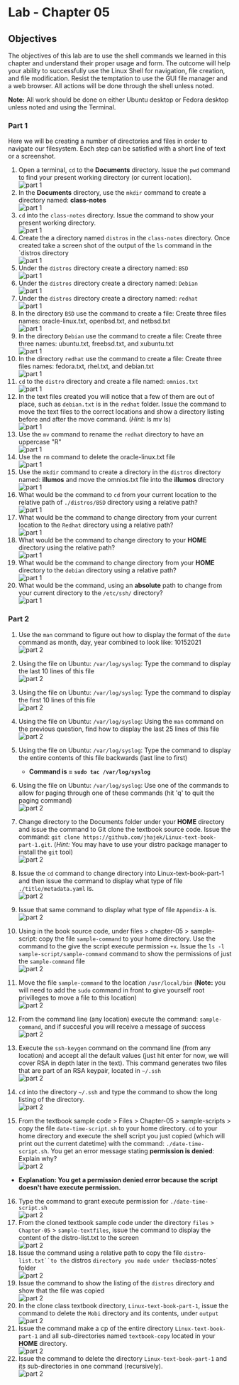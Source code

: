 # Lab - Chapter 05

## Objectives

The objectives of this lab are to use the shell commands we learned in this chapter and understand their proper usage and form. The outcome will help your ability to successfully use the Linux Shell for navigation, file creation, and file modification. Resist the temptation to use the GUI file manager and a web browser. All actions will be done through the shell unless noted.  

**Note:** All work should be done on either Ubuntu desktop or Fedora desktop unless noted and using the Terminal.

### Part 1

Here we will be creating a number of directories and files in order to navigate our filesystem. Each step can be satisfied with a short line of text or a screenshot.

1. Open a terminal, `cd` to the **Documents** directory. Issue the `pwd` command to find your present working directory (or current location).  
![part 1](../Images/pt1-1.png)
2. In the **Documents** directory, use the `mkdir` command to create a directory named: **class-notes**   
![part 1](../Images/pt1-2.png)
3. `cd` into the `class-notes` directory. Issue the command to show your present working directory.  
![part 1](../Images/pt1-3.png)
4. Create the a directory named `distros` in the `class-notes` directory. Once created take a screen shot of the output of the `ls` command in the `distros directory  
![part 1](../Images/pt1-4.png)
5. Under the `distros` directory create a directory named: `BSD`  
![part 1](../Images/pt1-5.png)
6. Under the `distros` directory create a directory named: `Debian`  
![part 1](../Images/pt1-6.png)
7. Under the `distros` directory create a directory named: `redhat`  
![part 1](../Images/pt1-7.png)
8. In the directory `BSD` use the command to create a file: Create three files names: oracle-linux.txt, openbsd.txt, and netbsd.txt  
![part 1](../Images/pt1-8.png)
9. In the directory `Debian` use the command to create a file: Create three three names: ubuntu.txt, freebsd.txt, and xubuntu.txt  
![part 1](../Images/pt1-9.png)
10. In the directory `redhat` use the command to create a file: Create three files names: fedora.txt, rhel.txt, and debian.txt  
![part 1](../Images/pt1-10.png)
11. `cd` to the `distro` directory and create a file named: `omnios.txt`  
![part 1](../Images/pt1-11.png)
12. In the text files created you will notice that a few of them are out of place, such as `debian.txt` is in the `redhat` folder. Issue the command to move the text files to the correct locations and show a directory listing before and after the move command.  (*Hint*: ls mv ls)  
![part 1](../Images/pt1-12.png)
13. Use the `mv` command to rename the `redhat` directory to have an uppercase "R"  
![part 1](../Images/pt1-13.png)
14. Use the `rm` command to delete the oracle-linux.txt file  
![part 1](../Images/pt1-14.png)
15. Use the `mkdir` command to create a directory in the `distros` directory named: **illumos** and move the omnios.txt file into the **illumos** directory  
![part 1](../Images/pt1-15.png)
16. What would be the command to `cd` from your current location to the relative path of `./distros/BSD` directory using a relative path?  
![part 1](../Images/pt1-16.png)
17. What would be the command to change directory from your current location to the `Redhat` directory using a relative path?  
![part 1](../Images/pt1-17.png)
18. What would be the command to change directory to your **HOME** directory using the relative path?  
![part 1](../Images/pt1-18.png)
19. What would be the command to change directory from your **HOME** directory to the `debian` directory using a relative path?  
![part 1](../Images/pt1-19.png)
20. What would be the command, using an **absolute** path to change from your current directory to the `/etc/ssh/` directory?  
![part 1](../Images/pt1-20.png)

### Part 2

1. Use the `man` command to figure out how to display the format of the `date` command as month, day, year combined to look like: 10152021  
![part 2](../Images/pt2-1.png)
2. Using the file on Ubuntu: `/var/log/syslog`:  Type the command to display the last 10 lines of this file  
![part 2](../Images/pt2-2.png)
3. Using the file on Ubuntu: `/var/log/syslog`:  Type the command to display the first 10 lines of this file  
![part 2](../Images/pt2-3.png)
4. Using the file on Ubuntu: `/var/log/syslog`:  Using the `man` command on the previous question, find how to display the last 25 lines of this file  
![part 2](../Images/pt2-4.png)
5. Using the file on Ubuntu: `/var/log/syslog`:  Type the command to display the entire contents of this file backwards (last line to first)  

   * **Command is = ```sudo tac /var/log/syslog```**
6. Using the file on Ubuntu: `/var/log/syslog`:  Use one of the commands to allow for paging through one of these commands (hit 'q' to quit the paging command)  
![part 2](../Images/pt2-6.png)
7. Change directory to the Documents folder under your **HOME** directory and issue the command to Git clone the textbook source code. Issue the command: `git clone https://github.com/jhajek/Linux-text-book-part-1.git`. (*Hint:* You may have to use your distro package manager to install the `git` tool)  
![part 2](../Images/pt2-7.png)
8. Issue the `cd` command to change directory into Linux-text-book-part-1 and then issue the command to display what type of file `./title/metadata.yaml` is.  
![part 2](../Images/pt2-8.png)
9. Issue that same command to display what type of file `Appendix-A` is.  
![part 2](../Images/pt2-9.png)
10. Using in the book source code, under files > chapter-05 > sample-script: copy the file `sample-command` to your home directory. Use the command to the give the script execute permission `+x`.  Issue the `ls -l sample-script/sample-command` command to show the permissions of just the `sample-command` file  
![part 2](../Images/pt2-10.png)
11. Move the file `sample-command` to the location `/usr/local/bin` (**Note:** you will need to add the `sudo` command in front to give yourself root privilleges to move a file to this location)  
![part 2](../Images/pt2-11.png)
12. From the command line (any location) execute the command: `sample-command`, and if succesful you will receive a message of success  
![part 2](../Images/pt2-12.png)
13. Execute the `ssh-keygen` command on the command line (from any location) and accept all the default values (just hit enter for now, we will cover RSA in depth later in the text). This command generates two files that are part of an RSA keypair, located in `~/.ssh`  
![part 2](../Images/pt2-13.png)
14. `cd` into the directory `~/.ssh` and type the command to show the long listing of the directory.  
![part 2](../Images/pt2-14.png)
15. From the textbook sample code > Files > Chapter-05 > sample-scripts > copy the file `date-time-script.sh` to your home directory.  `cd` to your home directory and execute the shell script you just copied (which will print out the current datetime) with the command: `./date-time-script.sh`.  You get an error message stating **permission is denied**: Explain why?  
![part 2](../Images/pt2-15.png)
* **Explanation: You get a permission denied error because the script doesn't have execute permission.**
16. Type the command to grant execute permission for `./date-time-script.sh`  
![part 2](../Images/pt2-16.png)
17. From the cloned textbook sample code under the directory `files` > `Chapter-05` > `sample-textfiles`, issue the command to display the content of the distro-list.txt to the screen  
![part 2](../Images/pt2-17.png)
18. Issue the command using a relative path to copy the file `distro-list.txt``to the` distros ` directory you made under the `class-notes` folder  
![part 2](../Images/pt2-18.png)
19. Issue the command to show the listing of the `distros` directory and show that the file was copied  
![part 2](../Images/pt2-19.png)
20. In the clone class textbook directory, `Linux-text-book-part-1`, issue the command to delete the `Mobi` directory and its contents, under `output`  
![part 2](../Images/pt2-20.png)
21. Issue the command make a cp of the entire directory `Linux-text-book-part-1` and all sub-directories named `textbook-copy` located in your **HOME** directory.  
![part 2](../Images/pt2-21.png)
22. Issue the command to delete the directory `Linux-text-book-part-1` and its sub-directories in one command (recursively).   
![part 2](../Images/pt2-22.png)